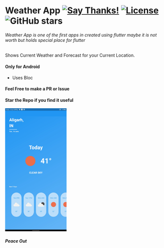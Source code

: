 # Weather App [![Say Thanks!](https://img.shields.io/badge/Say%20Thanks-!-1EAEDB.svg)](https://saythanks.io/to/techysrthk%40gmail.com) [![License](https://img.shields.io/badge/license-MIT-orange.svg)](https://github.com/srthkpthk/weather_app/blob/master/LICENSE) ![GitHub stars](https://img.shields.io/github/stars/srthkpthk/weather_app)

###### Weather App is one of the first apps in created using flutter maybe it is not worth but holds special place for flutter 

Shows Current Weather and Forecast for your Current Location.

#### Only for Android 


- Uses Bloc

 
  

 #### Feel Free to make a PR or Issue
 
 
 #### Star the Repo if you find it useful 

 <img src="weather-app-ss.jpg" width="200" height="400">

 ##### Peace Out
